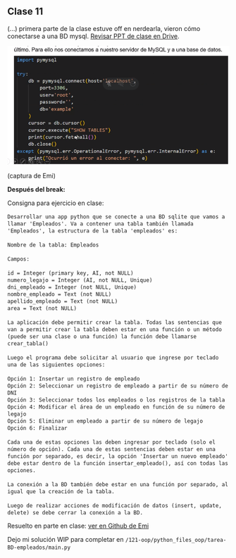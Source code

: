 ## Clase 11

(...) primera parte de la clase estuve off en nerdearla, vieron cómo conectarse a una BD mysql. [Revisar PPT de clase en Drive](https://drive.google.com/drive/u/1/folders/1LJJlN5TJKJ1e2Iu2fkG0MYyeQWCjbWHW).

![](./121-assets/ppt-83-oop.png)

(captura de Emi)

**Después del break:**

Consigna para ejercicio en clase:

```
Desarrollar una app python que se conecte a una BD sqlite que vamos a llamar 'Empleados'. Va a contener una tabla también llamada 'Empleados', la estructura de la tabla 'empleados' es:

Nombre de la tabla: Empleados

Campos: 

id = Integer (primary key, AI, not NULL)
numero_legajo = Integer (AI, not NULL, Unique)
dni_empleado = Integer (not NULL, Unique)
nombre_empleado = Text (not NULL)
apellido_empleado = Text (not NULL)
area = Text (not NULL)

La aplicación debe permitir crear la tabla. Todas las sentencias que van a permitir crear la tabla deben estar en una función o un método (puede ser una clase o una función) la función debe llamarse crear_tabla()

Luego el programa debe solicitar al usuario que ingrese por teclado una de las siguientes opciones:

Opción 1: Insertar un registro de empleado
Opción 2: Seleccionar un registro de empleado a partir de su número de DNI
Opción 3: Seleccionar todos los empleados o los registros de la tabla
Opción 4: Modificar el área de un empleado en función de su número de legajo
Opción 5: Eliminar un empleado a partir de su número de legajo
Opción 6: Finalizar

Cada una de estas opciones las deben ingresar por teclado (solo el número de opción). Cada una de estas sentencias deben estar en una función por separado, es decir, la opción 'Insertar un nuevo empleado' debe estar dentro de la función insertar_empleado(), así con todas las opciones.

La conexión a la BD también debe estar en una función por separado, al igual que la creación de la tabla.

Luego de realizar acciones de modificación de datos (insert, update, delete) se debe cerrar la conexión a la BD.
```

Resuelto en parte en clase: [ver en Github de Emi](https://github.com/manganielloEmiliano/pythonsqllite/blob/main/ejerciciocreartabla.py)

Dejo mi solución WIP para completar en `/121-oop/python_files_oop/tarea-BD-empleados/main.py`
